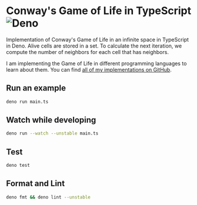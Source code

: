 # Conway's Game of Life in TypeScript ![Deno](https://github.com/domoritz/gameoflife-deno/workflows/Deno/badge.svg)

Implementation of Conway's Game of Life in an infinite space in TypeScript in Deno. Alive cells are stored in a set. To calculate the next iteration, we compute the number of neighbors for each cell that has neighbors.

I am implementing the Game of Life in different programming languages to learn about them. You can find [all of my implementations on GitHub](https://github.com/domoritz?tab=repositories&q=gameoflife).

## Run an example

```bash
deno run main.ts
```

## Watch while developing

```bash
deno run --watch --unstable main.ts
```

## Test

```bash
deno test
```

## Format and Lint

```bash
deno fmt && deno lint --unstable
```

